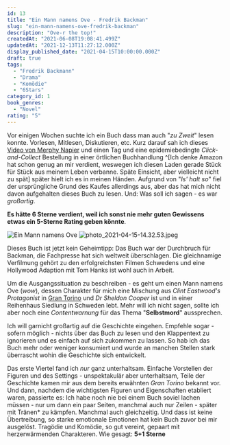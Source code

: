```yaml
---
id: 13
title: "Ein Mann namens Ove - Fredrik Backman"
slug: "ein-mann-namens-ove-fredrik-backman"
description: "Ove-r the top!"
createdAt: "2021-06-08T19:08:41.499Z"
updatedAt: "2021-12-13T11:27:12.000Z"
display_published_date: "2021-04-15T10:00:00.000Z"
draft: true
tags:
  - "Fredrik Backmann"
  - "Drama"
  - "Komödie"
  - "6Stars"
category_id: 1
book_genres:
  - "Novel"
rating: "5"
---
```


Vor einigen Wochen suchte ich ein Buch dass man auch "*zu Zweit*" lesen konnte. Vorlesen, Mitlesen, Diskutieren, etc. Kurz darauf sah ich dieses [Video von Merphy Napier](https://www.youtube.com/watch?v=8ZWP_c1TtP0) und einen Tag und eine epidemiebedingte *Click-and-Collect* Bestellung in einer örtlichen Buchhandlung ^[Ich denke Amazon hat schon genug an mir verdient, weswegen ich diesen Laden gerade Stück für Stück aus meinem Leben verbanne. Späte Einsicht, aber vielleicht nicht zu spät] später hielt ich es in meinen Händen. Aufgrund von "*Is' halt so*" fiel der ursprüngliche Grund des Kaufes allerdings aus, aber das hat mich nicht davon aufgehalten dieses Buch zu lesen. Und: Was soll ich sagen - es war *großartig*. 

**Es hätte 6 Sterne verdient, weil ich sonst nie mehr guten Gewissens etwas ein 5-Sterne Rating geben könnte**. 

![Ein Mann namens Ove](/img/photo_2021-04-15-14.32.53.jpeg "Ein Mann namens Ove")
![photo_2021-04-15-14.32.53.jpeg](https://res.cloudinary.com/dlsll9dkn/image/upload/v1623176600/photo_2021_04_15_14_32_53_3252bb2055.jpg)


Dieses Buch ist jetzt kein Geheimtipp: Das Buch war der Durchbruch für Backman, die Fachpresse hat sich weltweit überschlagen. Die gleichnamige Verfilmung gehört zu den erfolgreichsten Filmen Schwedens und eine Hollywood Adaption mit Tom Hanks ist wohl auch in Arbeit.

Um die Ausgangssituation zu beschreiben - es geht um einen Mann namens Ove (*wow*), dessen Charakter für mich eine Mischung aus *Clint Eastwood's Protagonist* in [Gran Torino](https://de.wikipedia.org/wiki/Gran_Torino) und *Dr Sheldon Cooper* ist und in einer Reihenhaus Siedlung in Schweden lebt. Mehr will ich nicht sagen, sollte ich aber noch eine *Contentwarnung* für das Thema "**Selbstmord**" aussprechen.

Ich will garnicht großartig auf die Geschichte eingehen. Empfehle sogar - sofern möglich - nichts über das Buch zu lesen und den Klappentext  zu ignorieren und es einfach auf sich zukommen zu lassen. So hab ich das Buch mehr oder weniger konsumiert und wurde an manchen Stellen stark überrascht wohin die Geschichte sich entwickelt. 

Das erste Viertel fand ich *nur* ganz unterhaltsam. Einfache Vorstellen der Figuren und des Settings - unspektakulär aber unterhaltsam, Teile der Geschichte kamen mir aus dem bereits erwähnten *Gran Torino* bekannt vor. Und dann, nachdem die wichtigsten Figuren und Eigenschaften etabliert waren, passierte es: Ich habe noch nie bei einem Buch soviel lachen müssen - nur um dann ein paar Seiten, manchmal auch nur Zeilen - später mit Tränen* zu kämpfen. Manchmal auch gleichzeitig. Und dass ist keine Übertreibung, so starke emotionale Emotionen hat kein Buch zuvor bei mir ausgelöst.
Tragödie und Komödie, so gut vereint, gepaart mit herzerwärmenden Charakteren. Wie gesagt: **5+1 Sterne**